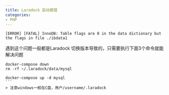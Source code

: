 ```yaml
---
title: Laradock 启动报错
categories:
- PHP
---
```


```
[ERROR] [FATAL] InnoDB: Table flags are 0 in the data dictionary but the flags in file ./ibdata1
```
遇到这个问题一般都是Laradock 切换版本导致的，只需要执行下面3个命令就能解决问题
<!--more-->
````
docker-compose down
rm -rf ~/.laradock/data/mysql

docker-compose up -d mysql
```
> 注意windows一般在C盘，用户/username/.laradock